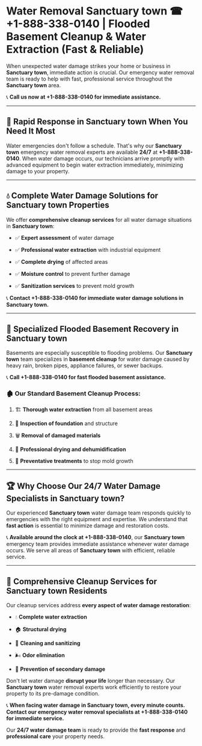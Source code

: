 # Water Removal Sanctuary town ☎ +1-888-338-0140 | Flooded Basement Cleanup & Water Extraction (Fast & Reliable)

When unexpected water damage strikes your home or business in **Sanctuary town**, immediate action is crucial. Our emergency water removal team is ready to help with fast, professional service throughout the **Sanctuary town** area. 

📞 **Call us now at +1-888-338-0140 for immediate assistance.**
---
## 🚀 Rapid Response in Sanctuary town When You Need It Most
Water emergencies don't follow a schedule. That's why our **Sanctuary town** emergency water removal experts are available **24/7** at **+1-888-338-0140**. When water damage occurs, our technicians arrive promptly with advanced equipment to begin water extraction immediately, minimizing damage to your property.
---
## 💧 Complete Water Damage Solutions for Sanctuary town Properties
We offer **comprehensive cleanup services** for all water damage situations in **Sanctuary town**:
- ✅ **Expert assessment** of water damage  
- ✅ **Professional water extraction** with industrial equipment  
- ✅ **Complete drying** of affected areas  
- ✅ **Moisture control** to prevent further damage  
- ✅ **Sanitization services** to prevent mold growth  
📞 **Contact +1-888-338-0140 for immediate water damage solutions in Sanctuary town.**
---
## 🌊 Specialized Flooded Basement Recovery in Sanctuary town
Basements are especially susceptible to flooding problems. Our **Sanctuary town** team specializes in **basement cleanup** for water damage caused by heavy rain, broken pipes, appliance failures, or sewer backups. 
📞 **Call +1-888-338-0140 for fast flooded basement assistance.**
### 🏚️ Our Standard Basement Cleanup Process:
1. 🏗️ **Thorough water extraction** from all basement areas  
2. 🔎 **Inspection of foundation** and structure  
3. 🗑️ **Removal of damaged materials**  
4. 💨 **Professional drying and dehumidification**  
5. 🚫 **Preventative treatments** to stop mold growth  
---
## 🏆 Why Choose Our 24/7 Water Damage Specialists in Sanctuary town?
Our experienced **Sanctuary town** water damage team responds quickly to emergencies with the right equipment and expertise. We understand that **fast action** is essential to minimize damage and restoration costs.
📞 **Available around the clock at +1-888-338-0140**, our **Sanctuary town** emergency team provides immediate assistance whenever water damage occurs. We serve all areas of **Sanctuary town** with efficient, reliable service.
---
## 🧹 Comprehensive Cleanup Services for Sanctuary town Residents
Our cleanup services address **every aspect of water damage restoration**:
- 💧 **Complete water extraction**  
- 🏠 **Structural drying**  
- 🧼 **Cleaning and sanitizing**  
- 🌬️ **Odor elimination**  
- 🚫 **Prevention of secondary damage**  
Don't let water damage **disrupt your life** longer than necessary. Our **Sanctuary town** water removal experts work efficiently to restore your property to its pre-damage condition.
📞 **When facing water damage in Sanctuary town, every minute counts. Contact our emergency water removal specialists at +1-888-338-0140 for immediate service.**
Our **24/7 water damage team** is ready to provide the **fast response** and **professional care** your property needs.
